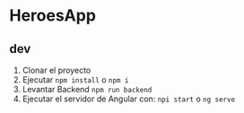 # HeroesApp


## dev 

1. Clonar el proyecto
2. Ejecutar ``npm install`` o ``npm i``
3. Levantar Backend ``npm run backend``
4. Ejecutar el servidor de Angular con: ``npi start`` o ``ng serve``
